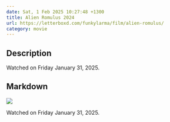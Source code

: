 ```yaml
---
date: Sat, 1 Feb 2025 10:27:48 +1300
title: Alien Romulus 2024
url: https://letterboxd.com/funkylarma/film/alien-romulus/
category: movie
---
```

## Description
 Watched on Friday January 31, 2025. 

## Markdown
![](https://a.ltrbxd.com/resized/film-poster/8/5/0/4/5/9/850459-alien-romulus-0-600-0-900-crop.jpg?v=acabb7fd83)

Watched on Friday January 31, 2025.
